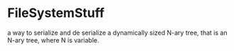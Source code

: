 # FileSystemStuff
a way to serialize and de serialize a dynamically sized N-ary tree, that is an N-ary tree, where N is variable. 
